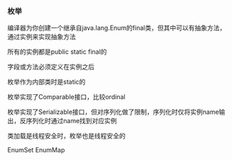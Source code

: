 ### 枚举

编译器为你创建一个继承自java.lang.Enum的final类，但其中可以有抽象方法，通过实例来实现抽象方法

所有的实例都是public static final的

字段或方法必须定义在实例之后

枚举作为内部类时是static的

枚举实现了Comparable接口，比较ordinal

枚举实现了Serializable接口，但对序列化做了限制，序列化时仅将实例name输出，反序列化时通过name找到对应实例

类加载是线程安全时，枚举也是线程安全的

EnumSet  EnumMap